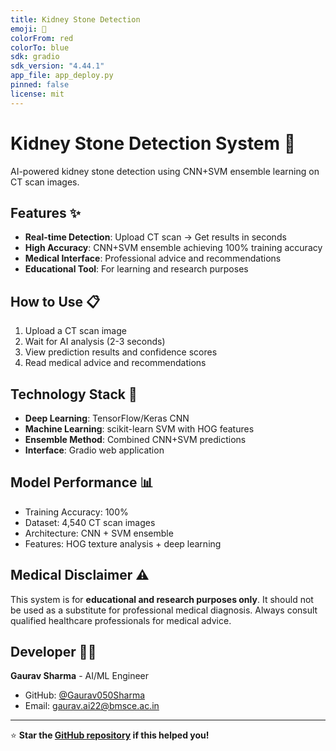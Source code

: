 ```yaml
---
title: Kidney Stone Detection
emoji: 🏥
colorFrom: red
colorTo: blue
sdk: gradio
sdk_version: "4.44.1"
app_file: app_deploy.py
pinned: false
license: mit
---
```


# Kidney Stone Detection System 🏥

AI-powered kidney stone detection using CNN+SVM ensemble learning on CT scan images.

## Features ✨
- **Real-time Detection**: Upload CT scan → Get results in seconds
- **High Accuracy**: CNN+SVM ensemble achieving 100% training accuracy  
- **Medical Interface**: Professional advice and recommendations
- **Educational Tool**: For learning and research purposes

## How to Use 📋
1. Upload a CT scan image
2. Wait for AI analysis (2-3 seconds)
3. View prediction results and confidence scores
4. Read medical advice and recommendations

## Technology Stack 🔬
- **Deep Learning**: TensorFlow/Keras CNN
- **Machine Learning**: scikit-learn SVM with HOG features
- **Ensemble Method**: Combined CNN+SVM predictions
- **Interface**: Gradio web application

## Model Performance 📊
- Training Accuracy: 100%
- Dataset: 4,540 CT scan images
- Architecture: CNN + SVM ensemble
- Features: HOG texture analysis + deep learning

## Medical Disclaimer ⚠️
This system is for **educational and research purposes only**. It should not be used as a substitute for professional medical diagnosis. Always consult qualified healthcare professionals for medical advice.

## Developer 👨‍💻
**Gaurav Sharma** - AI/ML Engineer
- GitHub: [@Gaurav050Sharma](https://github.com/Gaurav050Sharma)
- Email: gaurav.ai22@bmsce.ac.in

---
⭐ **Star the [GitHub repository](https://github.com/Gaurav050Sharma/kidney-stone-detection) if this helped you!**
